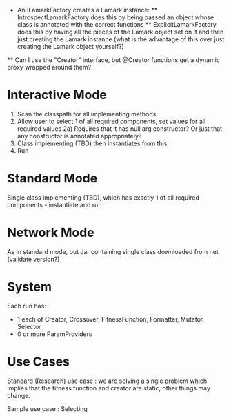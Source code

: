 
* An ILamarkFactory creates a Lamark instance:
** IntrospectLamarkFactory does this by being passed an object whose class is annotated with the correct functions
** ExplicitLamarkFactory does this by having all the pieces of the Lamark object set on it and then just creating the
   Lamark instance (what is the advantage of this over just creating the Lamark object yourself?)


** Can I use the "Creator" interface, but @Creator functions get a dynamic proxy wrapped around them?





Interactive Mode
================
1) Scan the classpath for all implementing methods
2) Allow user to select 1 of all required components, set values for all required values
2a) Requires that it has null arg constructor?  Or just that any constructor is annotated appropriately?
3) Class implementing (TBD) then instantiates from this
4) Run



Standard Mode
=============
Single class implementing (TBD), which has exactly 1 of all required components - instantiate and run


Network Mode
============
As in standard mode, but Jar containing single class downloaded from net
(validate version?)


System
======
Each run has:
* 1 each of Creator, Crossover, FitnessFunction, Formatter, Mutator, Selector
* 0 or more ParamProviders


Use Cases
=========
Standard (Research) use case : we are solving a single problem which implies that the fitness function and creator are
static, other things may change.

Sample use case : Selecting 